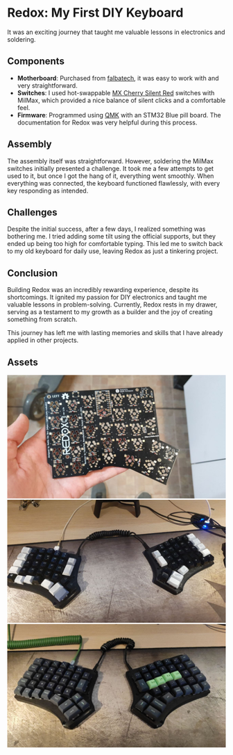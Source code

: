 # Redox: My First DIY Keyboard
It was an exciting journey that taught me valuable lessons in electronics and
soldering.

## Components
- **Motherboard**: Purchased from
  [falbatech](https://falbatech.click/products/redox-partially-assembled-with-electronics-cables),
  it was easy to work with and very straightforward.
- **Switches**: I used hot-swappable [MX Cherry Silent
  Red](https://www.cherry.de/es-es/producto/mx-rgb-silent-red-switch-kit)
  switches with MilMax, which provided a nice balance of silent clicks and a comfortable
  feel.
- **Firmware**: Programmed using [QMK](https://qmk.fm/) with an STM32 Blue pill
  board. The documentation for Redox was very helpful during this process.

## Assembly
The assembly itself was straightforward. However, soldering the MilMax switches
initially presented a challenge. It took me a few attempts to get used to it,
but once I got the hang of it, everything went smoothly. When everything was
connected, the keyboard functioned flawlessly, with every key responding as
intended.

## Challenges
Despite the initial success, after a few days, I realized something was
bothering me. I tried adding some tilt using the official supports, but they
ended up being too high for comfortable typing. This led me to switch back to
my old keyboard for daily use, leaving Redox as just a tinkering project.

## Conclusion
Building Redox was an incredibly rewarding experience, despite its
shortcomings. It ignited my passion for DIY electronics and taught me valuable
lessons in problem-solving. Currently, Redox rests in my drawer, serving as a
testament to my growth as a builder and the joy of creating something from
scratch.

This journey has left me with lasting memories and skills that I have already
applied in other projects.

## Assets
![Motherboard](./redox_motherboard.jpg)
![Showcase 1](./redox_showcase_1.jpg)
![Showcase 2](./redox_showcase_2.jpg)
